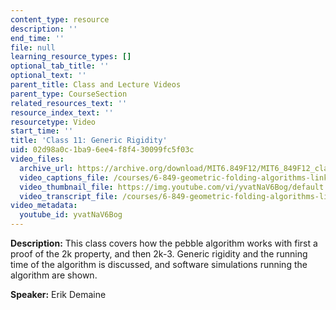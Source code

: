 ```yaml
---
content_type: resource
description: ''
end_time: ''
file: null
learning_resource_types: []
optional_tab_title: ''
optional_text: ''
parent_title: Class and Lecture Videos
parent_type: CourseSection
related_resources_text: ''
resource_index_text: ''
resourcetype: Video
start_time: ''
title: 'Class 11: Generic Rigidity'
uid: 02d98a0c-1ba9-6ee4-f8f4-30099fc5f03c
video_files:
  archive_url: https://archive.org/download/MIT6.849F12/MIT6_849F12_class11_300k.mp4
  video_captions_file: /courses/6-849-geometric-folding-algorithms-linkages-origami-polyhedra-fall-2012/33fa76e6971d560eaea2f5961cdb9bd9_yvatNaV6Bog.vtt
  video_thumbnail_file: https://img.youtube.com/vi/yvatNaV6Bog/default.jpg
  video_transcript_file: /courses/6-849-geometric-folding-algorithms-linkages-origami-polyhedra-fall-2012/37e1d8f57df39052427adffb0e9df820_yvatNaV6Bog.pdf
video_metadata:
  youtube_id: yvatNaV6Bog
---
```


**Description:** This class covers how the pebble algorithm works with first a proof of the 2k property, and then 2k-3. Generic rigidity and the running time of the algorithm is discussed, and software simulations running the algorithm are shown.

**Speaker:** Erik Demaine